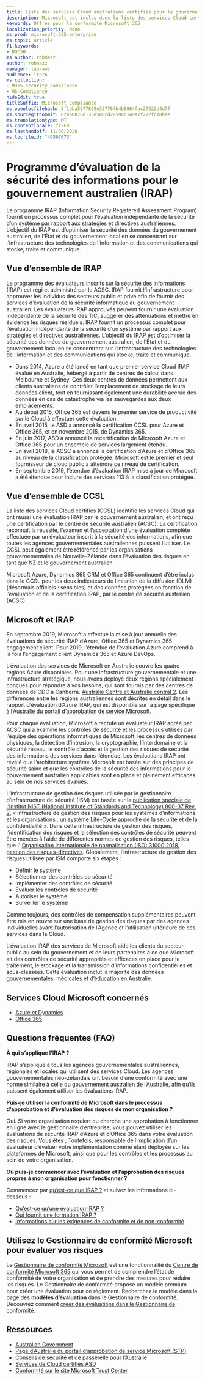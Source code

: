 ```yaml
---
title: Liste des services Cloud australiens certifiés pour le gouvernement (CCSL)
description: Microsoft est inclus dans la liste des services Cloud certifiés australiens pour les marqueurs de limitation de la diffusion non classifiée (DLM) et les données protégées basées sur une évaluation et une certification IRAP par le centre de sécurité australien (ACSC).
keywords: Offres pour la conformité Microsoft 365
localization_priority: None
ms.prod: microsoft-365-enterprise
ms.topic: article
f1.keywords:
- NOCSH
ms.author: robmazz
author: robmazz
manager: laurawi
audience: itpro
ms.collection:
- M365-security-compliance
- MS-Compliance
hideEdit: true
titleSuffix: Microsoft Compliance
ms.openlocfilehash: 5f1eba5677869e337764b4b0864fac27222d4d77
ms.sourcegitcommit: 626b0076d133e588cd28598c149a7f272fc18bae
ms.translationtype: MT
ms.contentlocale: fr-FR
ms.lasthandoff: 11/30/2020
ms.locfileid: "49507673"
---
```

# <a name="australian-government-information-security-registered-assessor-program-irap"></a>Programme d’évaluation de la sécurité des informations pour le gouvernement australien (IRAP)

Le programme IRAP (Information Security Registered Assessment Program) fournit un processus complet pour l’évaluation indépendante de la sécurité d’un système par rapport aux stratégies et directives australiennes. L’objectif du IRAP est d’optimiser la sécurité des données du gouvernement australien, de l’État et du gouvernement local en se concentrant sur l’infrastructure des technologies de l’information et des communications qui stocke, traite et communique.

## <a name="irap-overview"></a>Vue d’ensemble de IRAP

Le programme des évaluateurs inscrits sur la sécurité des informations (IRAP) est régi et administré par le ACSC. IRAP fournit l’infrastructure pour approuver les individus des secteurs public et privé afin de fournir des services d’évaluation de la sécurité informatique au gouvernement australien. Les évaluateurs IRAP approuvés peuvent fournir une évaluation indépendante de la sécurité des TIC, suggérer des atténuations et mettre en évidence les risques résiduels. IRAP fournit un processus complet pour l’évaluation indépendante de la sécurité d’un système par rapport aux stratégies et directives australiennes. L’objectif du IRAP est d’optimiser la sécurité des données du gouvernement australien, de l’État et du gouvernement local en se concentrant sur l’infrastructure des technologies de l’information et des communications qui stocke, traite et communique.

- Dans 2014, Azure a été lancé en tant que premier service Cloud IRAP évalué en Australie, hébergé à partir de centres de calcul dans Melbourne et Sydney. Ces deux centres de données permettent aux clients australiens de contrôler l’emplacement de stockage de leurs données client, tout en fournissant également une durabilité accrue des données en cas de catastrophe via les sauvegardes aux deux emplacements.
- Au début 2015, Office 365 est devenu le premier service de productivité sur le Cloud à effectuer cette évaluation.
- En avril 2015, le ASD a annoncé la certification CCSL pour Azure et Office 365, et en novembre 2015, de Dynamics 365.
- En juin 2017, ASD a annoncé la recertification de Microsoft Azure et Office 365 pour un ensemble de services largement étendu.
- En avril 2018, le ACSC a annoncé la certification d’Azure et d’Office 365 au niveau de la classification protégée. Microsoft est le premier et seul fournisseur de cloud public à atteindre ce niveau de certification.
- En septembre 2019, l’étendue d’évaluation IRAP mise à jour de Microsoft a été étendue pour inclure des services 113 à la classification protégée.

## <a name="ccsl-overview"></a>Vue d’ensemble de CCSL

La liste des services Cloud certifiés (CCSL) identifie les services Cloud qui ont réussi une évaluation IRAP par le gouvernement australien, et ont reçu une certification par le centre de sécurité australien (ACSC). La certification reconnaît la réussite, l’examen et l’acceptation d’une évaluation complète effectuée par un évaluateur inscrit à la sécurité des informations, afin que toutes les agences gouvernementales australiennes puissent l’utiliser. Le CCSL peut également être référencé par les organisations gouvernementales de Nouvelle-Zélande dans l’évaluation des risques en tant que NZ et le gouvernement australien.

Microsoft Azure, Dynamics 365 CRM et Office 365 continuent d’être inclus dans le CCSL pour les deux indicateurs de limitation de la diffusion (DLM) (désormais officiels : sensibles) et des données protégées en fonction de l’évaluation et de la certification IRAP, par le centre de sécurité australien (ACSC).

## <a name="microsoft-and-irap"></a>Microsoft et IRAP

En septembre 2019, Microsoft a effectué la mise à jour annuelle des évaluations de sécurité IRAP d’Azure, Office 365 et Dynamics 365 engagement client. Pour 2019, l’étendue de l’évaluation Azure comprend à la fois l’engagement client Dynamics 365 et Azure DevOps.

L’évaluation des services de Microsoft en Australie couvre les quatre régions Azure disponibles. Pour une infrastructure gouvernementale et une infrastructure stratégique, nous avons déployé deux régions spécialement conçues pour répondre à vos besoins, qui sont fournis par des centres de données de CDC à Canberra. [Australie Centre et Australie central 2](https://azure.microsoft.com/global-infrastructure/australia/). Les différences entre les régions australiennes sont décrites en détail dans le rapport d’évaluation d’Azure IRAP, qui est disponible sur la page spécifique à l’Australie du [portail d’approbation de service Microsoft](https://aka.ms/au-irap).

Pour chaque évaluation, Microsoft a recruté un évaluateur IRAP agréé par ACSC qui a examiné les contrôles de sécurité et les processus utilisés par l’équipe des opérations informatiques de Microsoft, les centres de données physiques, la détection d’intrusion, la cryptographie, l’interdomaine et la sécurité réseau, le contrôle d’accès et la gestion des risques de sécurité des informations des services dans l’étendue. Les évaluations IRAP ont révélé que l’architecture système Microsoft est basée sur des principes de sécurité saine et que les contrôles de la sécurité des informations pour le gouvernement australien applicables sont en place et pleinement efficaces au sein de nos services évalués.

L’infrastructure de gestion des risques utilisée par le gestionnaire d’infrastructure de sécurité (ISM) est basée sur la [publication spéciale de l’Institut NIST (National Institute of Standards and Technology) 800-37 Rev. 2](https://csrc.nist.gov/publications/detail/sp/800-37/rev-2/final), « infrastructure de gestion des risques pour les systèmes d’informations et les organisations : un système Life-Cycle approche de la sécurité et de la confidentialité ». Dans cette infrastructure de gestion des risques, l’identification des risques et la sélection des contrôles de sécurité peuvent être menées à l’aide de différentes normes de gestion des risques, telles que l' [Organisation internationale de normalisation (ISO) 31000:2018, gestion des risques-directives](https://www.iso.org/standard/65694.html). Globalement, l’infrastructure de gestion des risques utilisée par ISM comporte six étapes :

- Définir le système
- Sélectionner des contrôles de sécurité
- Implémenter des contrôles de sécurité
- Évaluer les contrôles de sécurité
- Autoriser le système
- Surveiller le système

Comme toujours, des contrôles de compensation supplémentaires peuvent être mis en œuvre sur une base de gestion des risques par des agences individuelles avant l’autorisation de l’Agence et l’utilisation ultérieure de ces services dans le Cloud.

L’évaluation IRAP des services de Microsoft aide les clients du secteur public au sein du gouvernement et de leurs partenaires à ce que Microsoft ait des contrôles de sécurité appropriés et efficaces en place pour le traitement, le stockage et la transmission d’informations confidentielles et sous-classées. Cette évaluation inclut la majorité des données gouvernementales, médicales et d’éducation en Australie.

## <a name="microsoft-in-scope-cloud-services"></a>Services Cloud Microsoft concernés

- [Azure et Dynamics](https://aka.ms/AzureCompliance)
- [Office 365](https://aka.ms/Office365ComplianceOfferings)

## <a name="frequently-asked-questions"></a>Questions fréquentes (FAQ)

**À qui s’applique l’IRAP ?**

IRAP s’applique à tous les agences gouvernementales australiennes, régionales et locales qui utilisent des services Cloud. Les agences gouvernementales néo-zélandais ont besoin d’une conformité avec une norme similaire à celle du gouvernement australien de l’Australie, afin qu’ils puissent également utiliser les évaluations IRAP.

**Puis-je utiliser la conformité de Microsoft dans le processus d’approbation et d’évaluation des risques de mon organisation ?**

Oui. Si votre organisation requiert ou cherche une approbation à fonctionner en ligne avec le gestionnaire d’entreprise, vous pouvez utiliser les évaluations de sécurité IRAP d’Azure et d’Office 365 dans votre évaluation des risques. Vous êtes ; Toutefois, responsable de l’implication d’un évaluateur d’évaluer votre implémentation comme étant déployée sur les plateformes de Microsoft, ainsi que pour les contrôles et les processus au sein de votre organisation.

**Où puis-je commencer avec l’évaluation et l’approbation des risques propres à mon organisation pour fonctionner ?**

Commencez par [qu’est-ce que IRAP ?](https://www.cyber.gov.au/irap/what-irap) et suivez les informations ci-dessous :

- [Qu’est-ce qu’une évaluation IRAP ?](https://acsc.gov.au/infosec/irap/irap_assessments.htm)
- [Qui fournit une formation IRAP ?](https://acsc.gov.au/infosec/irap/training.htm)
- [Informations sur les exigences de conformité et de non-conformité](https://acsc.gov.au/infosec/irap/compliance.htm)

## <a name="use-microsoft-compliance-manager-to-assess-your-risk"></a>Utilisez le Gestionnaire de conformité Microsoft pour évaluer vos risques

Le [Gestionnaire de conformité Microsoft](https://docs.microsoft.com/microsoft-365/compliance/compliance-manager) est une fonctionnalité du [Centre de conformité Microsoft 365](https://docs.microsoft.com/microsoft-365/compliance/microsoft-365-compliance-center) qui vous permet de comprendre l’état de conformité de votre organisation et de prendre des mesures pour réduire les risques. Le Gestionnaire de conformité propose un modèle premium pour créer une évaluation pour ce règlement. Recherchez le modèle dans la page des **modèles d’évaluation** dans le Gestionnaire de conformité. Découvrez comment [créer des évaluations dans le Gestionnaire de conformité](https://docs.microsoft.com/microsoft-365/compliance/compliance-manager-assessments).

## <a name="resources"></a>Ressources

- [Australian Government](https://acsc.gov.au/infosec/ism/index.htm)
- [Page d’Australie du portail d’approbation de service Microsoft (STP)](https://aka.ms/au-irap)
- [Conseils de sécurité et de passerelle pour l’Australie](https://docs.microsoft.com/azure/azure-australia)
- [Services de Cloud certifiés ASD](https://acsc.gov.au/infosec/irap/certified_clouds.htm)
- [Conformité sur le site Microsoft Trust Center](https://www.microsoft.com/trust-center/compliance/compliance-overview)
